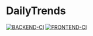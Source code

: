 # DailyTrends

[![BACKEND-CI](https://github.com/carlCarlson6/DailyTrends/actions/workflows/backend.yml/badge.svg)](https://github.com/carlCarlson6/DailyTrends/actions/workflows/backend.yml)
[![FRONTEND-CI](https://github.com/carlCarlson6/DailyTrends/actions/workflows/frontend.yml/badge.svg)](https://github.com/carlCarlson6/DailyTrends/actions/workflows/frontend.yml)
